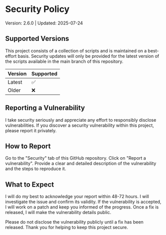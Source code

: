 # Security Policy

Version: 2.6.0 | Updated: 2025-07-24

## Supported Versions

This project consists of a collection of scripts and is maintained on a best-effort basis. Security updates will only be
provided for the latest version of the scripts available in the main branch of this repository.

| Version | Supported          |
| ------- | ------------------ |
| Latest  | :white_check_mark: |
| Older   | :x:                |

## Reporting a Vulnerability

I take security seriously and appreciate any effort to responsibly disclose vulnerabilities. If you discover a security
vulnerability within this project, please report it privately.

## How to Report

Go to the "Security" tab of this GitHub repository. Click on "Report a vulnerability". Provide a clear and detailed
description of the vulnerability and the steps to reproduce it.

## What to Expect

I will do my best to acknowledge your report within 48-72 hours. I will investigate the issue and confirm its validity.
If the vulnerability is accepted, I will work on a patch and keep you informed of the progress. Once a fix is released,
I will make the vulnerability details public.

Please do not disclose the vulnerability publicly until a fix has been released. Thank you for helping to keep this
project secure.
